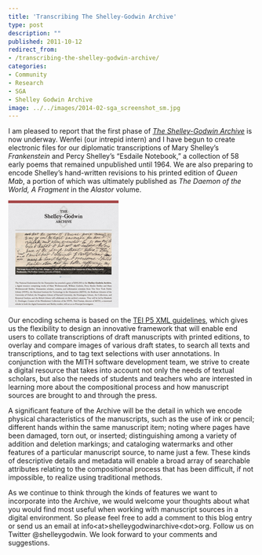 ```yaml
---
title: 'Transcribing The Shelley-Godwin Archive'
type: post
description: ""
published: 2011-10-12
redirect_from: 
- /transcribing-the-shelley-godwin-archive/
categories:
- Community
- Research
- SGA
- Shelley Godwin Archive
image: ../../images/2014-02-sga_screenshot_sm.jpg
---
```

I am pleased to report that the first phase of _[The Shelley-Godwin Archive](http://shelleygodwinarchive.org/)_ is now underway. Wenfei (our intrepid intern) and I have begun to create electronic files for our diplomatic transcriptions of Mary Shelley’s _Frankenstein_ and Percy Shelley’s “Esdaile Notebook,” a collection of 58 early poems that remained unpublished until 1964. We are also preparing to encode Shelley’s hand-written revisions to his printed edition of _Queen Mab_, a portion of which was ultimately published as _The Daemon of the World, A Fragment_ in the _Alastor_ volume.

[![](../../images/2014-02-sga_screenshot_sm.jpg "Shelley_Godwin_Archive")](http://shelleygodwinarchive.org/)

Our encoding schema is based on the [TEI P5 XML guidelines](http://www.tei-c.org/Guidelines/P5/), which gives us the flexibility to design an innovative framework that will enable end users to collate transcriptions of draft manuscripts with printed editions, to overlay and compare images of various draft states, to search all texts and transcriptions, and to tag text selections with user annotations. In conjunction with the MITH software development team, we strive to create a digital resource that takes into account not only the needs of textual scholars, but also the needs of students and teachers who are interested in learning more about the compositional process and how manuscript sources are brought to and through the press.

A significant feature of the Archive will be the detail in which we encode physical characteristics of the manuscripts, such as the use of ink or pencil; different hands within the same manuscript item; noting where pages have been damaged, torn out, or inserted; distinguishing among a variety of addition and deletion markings; and cataloging watermarks and other features of a particular manuscript source, to name just a few. These kinds of descriptive details and metadata will enable a broad array of searchable attributes relating to the compositional process that has been difficult, if not impossible, to realize using traditional methods.

As we continue to think through the kinds of features we want to incorporate into the Archive, we would welcome your thoughts about what you would find most useful when working with manuscript sources in a digital environment. So please feel free to add a comment to this blog entry or send us an email at info&lt;at>shelleygodwinarchive&lt;dot>org. Follow us on Twitter @shelleygodwin. We look forward to your comments and suggestions.
